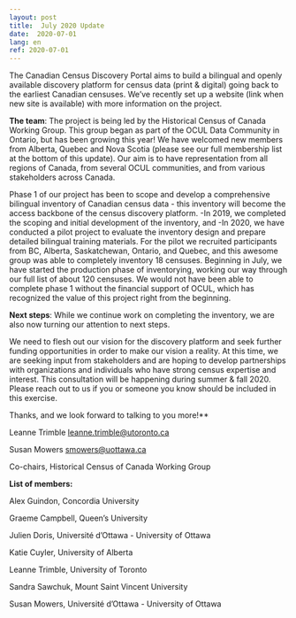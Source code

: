 ```yaml
---
layout: post
title:  July 2020 Update
date:  2020-07-01
lang: en
ref: 2020-07-01
---
```

The Canadian Census Discovery Portal aims to build a bilingual and openly available discovery platform for census data (print & digital) going back to the earliest Canadian censuses. We’ve recently set up a website (link when new site is available) with more information on the project.

**The team**: The project is being led by the Historical Census of Canada Working Group. This group began as part of the OCUL Data Community in Ontario, but has been growing this year! We have welcomed new members from Alberta, Quebec and Nova Scotia (please see our full membership list at the bottom of this update). Our aim is to have representation from all regions of Canada, from several OCUL communities, and from various stakeholders across Canada.

Phase 1 of our project has been to scope and develop a comprehensive bilingual inventory of Canadian census data - this inventory will become the access backbone of the census discovery platform.
-In 2019, we completed the scoping and initial development of the inventory, and
-In 2020, we have conducted a pilot project to evaluate the inventory design and prepare detailed bilingual training materials. For the pilot we recruited participants from BC, Alberta, Saskatchewan, Ontario, and Quebec, and this awesome group was able to completely inventory 18 censuses.
Beginning in  July, we have started the production phase of inventorying, working our way through our full list of about 120 censuses. We would not have been able to complete phase 1 without the financial support of OCUL, which has recognized the value of this project right from the beginning.

**Next steps**: While we continue work on completing the inventory, we are also now turning our attention to next steps.

We need to flesh out our vision for the discovery platform and seek further funding opportunities in order to make our vision a reality. At this time, we are seeking input from stakeholders and are hoping to develop partnerships with organizations and individuals who have strong census expertise and interest. This consultation will be happening during summer & fall 2020. Please reach out to us if you or someone you know should be included in this exercise.

Thanks, and we look forward to talking to you more!**

Leanne Trimble <leanne.trimble@utoronto.ca>

Susan Mowers <smowers@uottawa.ca>

Co-chairs, Historical Census of Canada Working Group

**List of members:**

Alex Guindon, Concordia University

Graeme Campbell, Queen’s University

Julien Doris, Université d’Ottawa - University of Ottawa

Katie Cuyler, University of Alberta

Leanne Trimble, University of Toronto

Sandra Sawchuk, Mount Saint Vincent University

Susan Mowers, Université d’Ottawa - University of Ottawa
